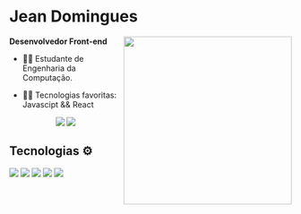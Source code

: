 # Jean Domingues

<img align='right' src='https://media.tenor.com/images/15ed2be7d7f7ecc28f2d97af27883dab/tenor.gif' width='300'>

**Desenvolvedor Front-end** 


- 👨‍🎓 Estudante de Engenharia da Computação.

- 👨‍💻 Tecnologias favoritas: Javascipt && React

<p align="center">
<a href="https://www.linkedin.com/in/jeandomingues-desenvolvedor-react-front-end/"><img src="https://img.shields.io/badge/linkedin-0077B5.svg?style=social&logo=linkedin"></a>
<a href="mailto:jeandomingues752@gmail.com"><img src="https://img.shields.io/badge/e‑mail-D14836.svg?style=social&logo=Gmail"></a>
</p>

## Tecnologias ⚙

<p>
  <img src="https://img.shields.io/badge/javascript%20-%23121011.svg?&style=for-the-badge&logo=javascript&logoColor=%23F7DF1E"/>
  <img src="https://img.shields.io/badge/typescript%20-%23121011.svg?&style=for-the-badge&logo=typescript&logoColor=%23007ACC"/>
  <img src="https://img.shields.io/badge/react%20-%23121011.svg?&style=for-the-badge&logo=react&logoColor=%2361DAFB"/>
  <img src="https://img.shields.io/badge/git%20-%23121011.svg?&style=for-the-badge&logo=git&logoColor=%23F05033"/>
  <img src="https://img.shields.io/badge/github%20-%23121011.svg?&style=for-the-badge&logo=github&logoColor=white"/>
</p>
